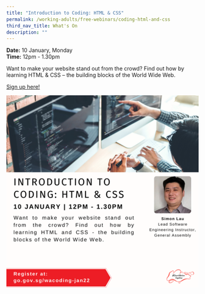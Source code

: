 ```yaml
---
title: "Introduction to Coding: HTML & CSS"
permalink: /working-adults/free-webinars/coding-html-and-css
third_nav_title: What's On
description: ""
---
```


**Date:** 10 January, Monday
<br> **Time:** 12pm - 1.30pm

Want to make your website stand out from the crowd? Find out how by learning HTML & CSS – the building blocks of the World Wide Web. 

[Sign up here!](https://zoom.us/webinar/register/8916393827123/WN_TOZ7hNb-Sya34QNPCGRosA)

![Alt text for image on Isomer site](/images/10-Jan-WA.png)